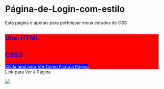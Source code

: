 # Página-de-Login-com-estilo
Está página e apenas para perfeiçoar meus estudos de CSS
  ##
<div style="display: block" target="_blank">
  <div style="background: red; width: 500px;">
    <h2 style="color: blue;">Usei HTML</h2>
    <h2 style="color: blue">CSS3</h2>    
    <a style="background: blue; color: white; border-radius: 5px;" href="https://ihuryferreira.github.io/P-gina-de-Login-estilizado/index.html">Clicla aqui para Ver Como Ficou a Página</a>    
  </div>
</div
  ##
  
  # Link para Ver a Página
  
<a href="https://ihuryferreira.github.io/P-gina-de-Login-estilizado" target="_blank"><img src="https://img.shields.io/badge/Clicla Aqui!!- blue" target="_blank"></a>
